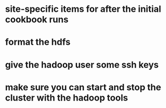# site-specific items for after the initial cookbook runs

# format the hdfs

# give the hadoop user some ssh keys

# make sure you can start and stop the cluster with the hadoop tools


